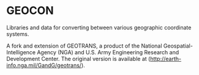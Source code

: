 GEOCON
======
Libraries and data for converting between various geographic
coordinate systems.

A fork and extension of GEOTRANS, a product of the National
Geospatial-Intelligence Agency (NGA) and U.S. Army Engineering
Research and Development Center. The original version is available at
(http://earth-info.nga.mil/GandG/geotrans/).
